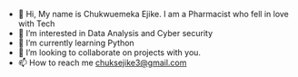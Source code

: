 - 👋 Hi, My name is Chukwuemeka Ejike.
       I am a Pharmacist who fell in love with Tech
- 👀 I’m interested in Data Analysis and Cyber security
- 🌱 I’m currently learning Python
- 💞️ I’m looking to collaborate on projects with you.
- 📫 How to reach me chuksejike3@gmail.com 

<!---
Tech-Pharmacist/Tech-Pharmacist is a ✨ special ✨ repository because its `README.md` (this file) appears on your GitHub profile.
You can click the Preview link to take a look at your changes.
--->
